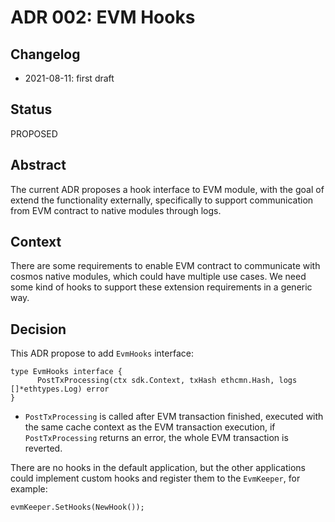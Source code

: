 # ADR 002: EVM Hooks

## Changelog

- 2021-08-11: first draft

## Status

PROPOSED

## Abstract

The current ADR proposes a hook interface to EVM module, with the goal of extend the functionality externally,
specifically to support communication from EVM contract to native modules through logs.

## Context

There are some requirements to enable EVM contract to communicate with cosmos native modules, which could have multiple
use cases. We need some kind of hooks to support these extension requirements in a generic way.

## Decision

This ADR propose to add `EvmHooks` interface:

```golang
type EvmHooks interface {
	  PostTxProcessing(ctx sdk.Context, txHash ethcmn.Hash, logs []*ethtypes.Log) error
}
```

- `PostTxProcessing` is called after EVM transaction finished, executed with the same cache context as the EVM
  transaction execution, if `PostTxProcessing` returns an error, the whole EVM transaction is reverted.

There are no hooks in the default application, but the other applications could implement custom hooks and register them
to the `EvmKeeper`, for example:

```golang
evmKeeper.SetHooks(NewHook());
```

